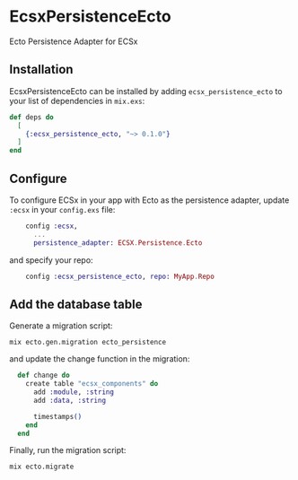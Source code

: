 # EcsxPersistenceEcto

Ecto Persistence Adapter for ECSx

## Installation

EcsxPersistenceEcto can be installed by adding `ecsx_persistence_ecto` to your list of dependencies in `mix.exs`:

```elixir
def deps do
  [
    {:ecsx_persistence_ecto, "~> 0.1.0"}
  ]
end
```

## Configure

To configure ECSx in your app with Ecto as the persistence adapter, update `:ecsx` in your `config.exs` file:

```elixir
    config :ecsx,
      ...
      persistence_adapter: ECSX.Persistence.Ecto
```

and specify your repo:

```elixir
    config :ecsx_persistence_ecto, repo: MyApp.Repo
```

## Add the database table

Generate a migration script:

```
mix ecto.gen.migration ecto_persistence
```

and update the change function in the migration:

```elixir
  def change do
    create table "ecsx_components" do
      add :module, :string
      add :data, :string

      timestamps()
    end
  end
```

Finally, run the migration script:

```
mix ecto.migrate
```